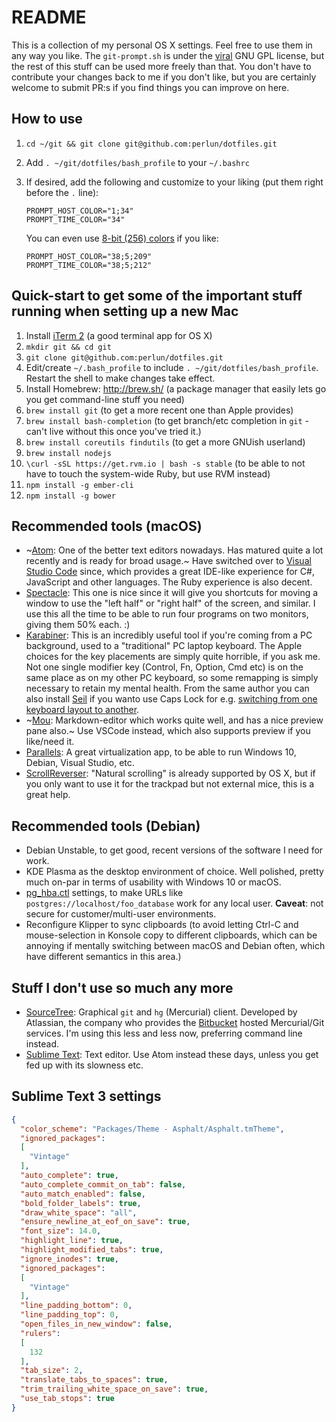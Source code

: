 README
======

This is a collection of my personal OS X settings. Feel free to use them in any way you like. The `git-prompt.sh` is under the [viral](http://en.wikipedia.org/wiki/GNU_General_Public_License#.22Viral.22_nature) GNU GPL license, but the rest of this stuff can be used more freely than that. You don't have to contribute your changes back to me if you don't like, but you are certainly welcome to submit PR:s if you find things you can improve on here.

## How to use

1. `cd ~/git && git clone git@github.com:perlun/dotfiles.git`
2. Add `. ~/git/dotfiles/bash_profile` to your `~/.bashrc`
3. If desired, add the following and customize to your liking (put them right before the `.` line):

       PROMPT_HOST_COLOR="1;34"
       PROMPT_TIME_COLOR="34"
        
   You can even use [8-bit (256) colors](https://en.wikipedia.org/wiki/ANSI_escape_code#8-bit) if you like:
   
       PROMPT_HOST_COLOR="38;5;209"
       PROMPT_TIME_COLOR="38;5;212"

## Quick-start to get some of the important stuff running when setting up a new Mac

1. Install [iTerm 2](http://www.iterm2.com) (a good terminal app for OS X)
1. `mkdir git && cd git`
1. `git clone git@github.com:perlun/dotfiles.git`
1. Edit/create `~/.bash_profile` to include `. ~/git/dotfiles/bash_profile`. Restart the shell to make changes take effect.
1. Install Homebrew: http://brew.sh/ (a package manager that easily lets go you get command-line stuff you need)
1. `brew install git` (to get a more recent one than Apple provides)
1. `brew install bash-completion` (to get branch/etc completion in `git` - can't live without this once you've tried it.)
1. `brew install coreutils findutils` (to get a more GNUish userland)
1. `brew install nodejs`
1. `\curl -sSL https://get.rvm.io | bash -s stable` (to be able to not have to touch the system-wide Ruby, but use RVM instead)
1. `npm install -g ember-cli`
1. `npm install -g bower`

## Recommended tools (macOS)

- ~[Atom](https://atom.io/): One of the better text editors nowadays. Has matured quite a lot recently and is ready for broad usage.~ Have switched over to [Visual Studio Code](https://code.visualstudio.com/) since, which provides a great IDE-like experience for C#, JavaScript and other languages. The Ruby experience is also decent.
- [Spectacle](http://spectacleapp.com/): This one is nice since it will give you shortcuts for moving a window to use the "left half" or "right half" of the screen, and similar. I use this all the time to be able to run four programs on two monitors, giving them 50% each. :)
- [Karabiner](http://pqrs.org/macosx/keyremap4macbook/): This is an incredibly useful tool if you're coming from a PC background, used to a "traditional" PC laptop keyboard. The Apple choices for the key placements are simply quite horrible, if you ask me. Not one single modifier key (Control, Fn, Option, Cmd etc) is on the same place as on my other PC keyboard, so some remapping is simply necessary to retain my mental health. From the same author you can also install [Seil](https://pqrs.org/osx/karabiner/seil.html.en) if you wanto use Caps Lock for e.g. [switching from one keyboard layout to another](http://dae.me/blog/593/select-input-language-by-caps-lock-in-mac-os-x/).
- ~[Mou](http://mouapp.com/): Markdown-editor which works quite well, and has a nice preview pane also.~ Use VSCode instead, which also supports preview if you like/need it.
- [Parallels](http://www.parallels.com): A great virtualization app, to be able to run Windows 10, Debian, Visual Studio, etc.
- [ScrollReverser](http://www.macupdate.com/app/mac/37872/scroll-reverser): "Natural scrolling" is already supported by OS X, but if you only want to use it for the trackpad but not external mice, this is a great help.

## Recommended tools (Debian)

- Debian Unstable, to get good, recent versions of the software I need for work.
- KDE Plasma as the desktop environment of choice. Well polished, pretty much on-par in terms of usability with Windows 10 or macOS.
- [pg_hba.ctl](pg_hba.ctl) settings, to make URLs like `postgres://localhost/foo_database` work for any local user. **Caveat**: not secure for customer/multi-user environments.
- Reconfigure Klipper to sync clipboards (to avoid letting Ctrl-C and mouse-selection in Konsole copy to different clipboards, which can be annoying if mentally switching between macOS and Debian often, which have different semantics in this area.)

## Stuff I don't use so much any more

- [SourceTree](http://www.sourcetreeapp.com/): Graphical `git` and `hg` (Mercurial) client. Developed by Atlassian, the company who provides the [Bitbucket](http://www.bitbucket.org) hosted Mercurial/Git services. I'm using this less and less now, preferring command line instead.
- [Sublime Text](http://www.sublimetext.com): Text editor. Use Atom instead these days, unless you get fed up with its slowness etc.

## Sublime Text 3 settings

```json
{
  "color_scheme": "Packages/Theme - Asphalt/Asphalt.tmTheme",
  "ignored_packages":
  [
    "Vintage"
  ],
  "auto_complete": true,
  "auto_complete_commit_on_tab": false,
  "auto_match_enabled": false,
  "bold_folder_labels": true,
  "draw_white_space": "all",
  "ensure_newline_at_eof_on_save": true,
  "font_size": 14.0,
  "highlight_line": true,
  "highlight_modified_tabs": true,
  "ignore_inodes": true,
  "ignored_packages":
  [
    "Vintage"
  ],
  "line_padding_bottom": 0,
  "line_padding_top": 0,
  "open_files_in_new_window": false,
  "rulers":
  [
    132
  ],
  "tab_size": 2,
  "translate_tabs_to_spaces": true,
  "trim_trailing_white_space_on_save": true,
  "use_tab_stops": true
}
```
